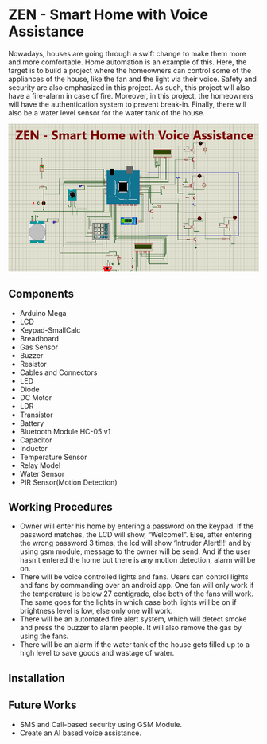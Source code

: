 # ZEN - Smart Home with Voice Assistance
Nowadays, houses are going through a swift change to make them more
and more comfortable. Home automation is an example of this. Here, the target
is to build a project where the homeowners can control some of the
appliances of the house, like the fan and the light via their voice. Safety and security
are also emphasized in this project. As such, this project will also have a
fire-alarm in case of fire. Moreover, in this project, the homeowners will
have the authentication system to prevent break-in. Finally, there will also
be a water level sensor for the water tank of the house.


   ![Project](Project2.png)

## Components

   - Arduino Mega
   - LCD
   - Keypad-SmallCalc
   - Breadboard
   - Gas Sensor
   - Buzzer
   - Resistor
   - Cables and Connectors
   - LED
   - Diode
   - DC Motor
   - LDR
   - Transistor
   - Battery
   - Bluetooth Module HC-05 v1
   - Capacitor
   - Inductor
   - Temperature Sensor
   - Relay Model
   - Water Sensor
   - PIR Sensor(Motion Detection)
   
## Working Procedures

   - Owner will enter his home by entering a password on the keypad.
   If the password matches, the LCD will show, “Welcome!”. Else,
   after entering the wrong password 3 times, the lcd will show ‘Intruder Alert!!!’ and by using gsm module, message to the owner will be send. And if the user hasn't entered the home but there is any motion detection, alarm will be on.
   - There will be voice controlled lights and fans. Users can
   control lights and fans by commanding over an android app. One
   fan will only work if the temperature is below 27 centigrade,
   else both of the fans will work. The same goes for the lights in
   which case both lights will be on if brightness level is low, else only one will work.
   - There will be an automated fire alert system, which will detect smoke
   and press the buzzer to alarm people. It will also remove the gas by using the fans.
   - There will be an alarm if the water tank of the house gets filled up to
   a high level to save goods and wastage of water.

## Installation

## Future Works
   - SMS and Call-based security using GSM Module.
   - Create an AI based voice assistance.

